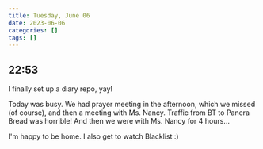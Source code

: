 ```yaml
---
title: Tuesday, June 06
date: 2023-06-06
categories: []
tags: []
---
```


## 22:53

I finally set up a diary repo, yay!

Today was busy. We had prayer meeting in the afternoon, which we missed (of course), and then a meeting with Ms. Nancy. Traffic from BT to Panera Bread was horrible! And then we were with Ms. Nancy for 4 hours...

I'm happy to be home. I also get to watch Blacklist :)

